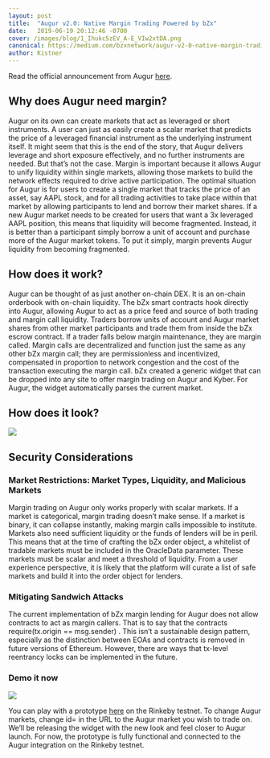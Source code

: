```yaml
---
layout: post
title:  "Augur v2.0: Native Margin Trading Powered by bZx"
date:   2019-06-19 20:12:46 -0700
cover: /images/blog/1_Ihukc5zEV_A-E_VIw2xtDA.png
canonical: https://medium.com/bzxnetwork/augur-v2-0-native-margin-trading-powered-by-bzx-67718b38af0d
author: Kistner
---
```

Read the official announcement from Augur [here](https://www.augur.net/blog/margin-lending/).

## Why does Augur need margin?

Augur on its own can create markets that act as leveraged or short instruments. A user can just as easily create a scalar market that predicts the price of a leveraged financial instrument as the underlying instrument itself. It might seem that this is the end of the story, that Augur delivers leverage and short exposure effectively, and no further instruments are needed. But that’s not the case. Margin is important because it allows Augur to unify liquidity within single markets, allowing those markets to build the network effects required to drive active participation.
The optimal situation for Augur is for users to create a single market that tracks the price of an asset, say AAPL stock, and for all trading activities to take place within that market by allowing participants to lend and borrow their market shares. If a new Augur market needs to be created for users that want a 3x leveraged AAPL position, this means that liquidity will become fragmented. Instead, it is better than a participant simply borrow a unit of account and purchase more of the Augur market tokens. To put it simply, margin prevents Augur liquidity from becoming fragmented.

## How does it work?

Augur can be thought of as just another on-chain DEX. It is an on-chain orderbook with on-chain liquidity. The bZx smart contracts hook directly into Augur, allowing Augur to act as a price feed and source of both trading and margin call liquidity. Traders borrow units of account and Augur market shares from other market participants and trade them from inside the bZx escrow contract. If a trader falls below margin maintenance, they are margin called. Margin calls are decentralized and function just the same as any other bZx margin call; they are permissionless and incentivized, compensated in proportion to network congestion and the cost of the transaction executing the margin call.
bZx created a generic widget that can be dropped into any site to offer margin trading on Augur and Kyber. For Augur, the widget automatically parses the current market.

## How does it look?
![](/images/blog/1_prtgTAPegLl9Uwd8dW8HdA.png)

## Security Considerations

### Market Restrictions: Market Types, Liquidity, and Malicious Markets

Margin trading on Augur only works properly with scalar markets. If a market is categorical, margin trading doesn’t make sense. If a market is binary, it can collapse instantly, making margin calls impossible to institute. Markets also need sufficient liquidity or the funds of lenders will be in peril. This means that at the time of crafting the bZx order object, a whitelist of tradable markets must be included in the OracleData parameter. These markets must be scalar and meet a threshold of liquidity. From a user experience perspective, it is likely that the platform will curate a list of safe markets and build it into the order object for lenders.

### Mitigating Sandwich Attacks

The current implementation of bZx margin lending for Augur does not allow contracts to act as margin callers. That is to say that the contracts require(tx.origin == msg.sender) . This isn’t a sustainable design pattern, especially as the distinction between EOAs and contracts is removed in future versions of Ethereum. However, there are ways that tx-level reentrancy locks can be implemented in the future.

### Demo it now

![](/images/blog/1_sHC5UE-2RRrAI6EPb-hz7Q.png)

You can play with a prototype [here](https://portal.bzx.network/widget/?id=0x448d1d8280844513c38b2b73bde8a539d0022954) on the Rinkeby testnet. To change Augur markets, change id= in the URL to the Augur market you wish to trade on. We’ll be releasing the widget with the new look and feel closer to Augur launch. For now, the prototype is fully functional and connected to the Augur integration on the Rinkeby testnet.
